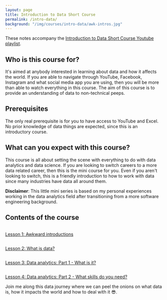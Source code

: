 ```yaml
---
layout: page
title: Introduction to Data Short Course
permalink: /intro-data/
background: "/img/courses/intro-data/awk-intros.jpg"
---
```


These notes accompany the [Introduction to Data Short Course Youtube playlist](https://youtube.com/playlist?list=PLWwDogT4QAwUlUi2tTh8ac8qEcf1L1vMj).

## Who is this course for?

It's aimed at anybody interested in learning about data and how it affects the world. If you are able to navigate through YouTube, Facebook, Instagram and what social media app you are using, then you will be more than able to watch everything in this course. The aim of this course is to provide an understanding of data to non-technical peeps.

## Prerequisites

The only real prerequisite is for you to have access to YouTube and Excel. No prior knowledge of data things are expected, since this is an introductory course.

## What can you expect with this course?

This course is all about setting the scene with everything to do with data analytics and data science. If you are looking to switch careers to a more data related career, then this is the mini course for you. Even if you aren't looking to switch, this is a friendly introduction to how to work with data since many industries have data all around them.

**Disclaimer**: This little mini series is based on my personal experiences working in the data analytics field after transitioning from a more software engineering background.

## Contents of the course

<div class="container">
    <div class="card">
        <div class="row">
            <div class="col-md-4">
                <a href="/courses/intro-data/awkward-introductions/">
                    <img class="img-fluid" src="https://i9.ytimg.com/vi/cM2LybuvzYs/mqdefault.jpg?v=607c52ba&sqp=CNicrYYG&rs=AOn4CLBeH7-gOJZqbWgkppbt1bLHiIh4Vw" alt="">
                </a>
            </div>
            <div class="col-md-8">
                <p class="">
                    <a href="/courses/intro-data/awkward-introductions/">
                        Lesson  1: Awkward introductions
                    </a>
                </p>
            </div>
        </div>
    </div>
    <div class="card">
        <div class="row">
            <div class="col-md-4">
                <a href="/courses/intro-data/what-is-data/">
                    <img class="img-fluid" src="https://i9.ytimg.com/vi/yrF3CtrQGf8/mqdefault.jpg?v=607c5935&sqp=CNicrYYG&rs=AOn4CLCbNuBxs8l8O6v6tCMT2R35AI3puw" alt="">
                </a>
            </div>
            <div class="col-md-8">
                <p class="">
                    <a href="/courses/intro-data/what-is-data/">
                        Lesson 2: What is data?
                    </a>
                </p>
            </div>
        </div>
    </div>
    <div class="card">
        <div class="row">
            <div class="col-md-4">
                <a href="/courses/intro-data/data-analytics-part-1/">
                    <img class="img-fluid" src="https://i9.ytimg.com/vi/NMGVZRskPw8/mqdefault.jpg?v=608ef682&sqp=CNicrYYG&rs=AOn4CLAgfad6eIFoIkFjCA5xCPhr7veh7Q" alt="">
                </a>
            </div>
            <div class="col-md-8">
                <p class="">
                    <a href="/courses/intro-data/data-analytics-part-1/">
                        Lesson 3: Data analytics: Part 1 - What is it?
                    </a>
                </p>
            </div>
        </div>
    </div>
    <div class="card">
        <div class="row">
            <div class="col-md-4">
                <a href="/courses/intro-data/data-analytics-part-2/">
                    <img class="img-fluid" src="https://i9.ytimg.com/vi/tnJ_CaiYUiA/mqdefault.jpg?v=609e5d86&sqp=CNicrYYG&rs=AOn4CLDYRFI_sNQ-BZN68x-UOYSjHgcaLA" alt="">
                </a>
            </div>
            <div class="col-md-8">
                <p class="">
                    <a href="/courses/intro-data/data-analytics-part-2/">
                        Lesson 4: Data analytics: Part 2 - What skills do you need?
                    </a>
                </p>
            </div>
        </div>
    </div>
</div>

Join me along this data journey where we can peel the onions on what data is, how it impacts the world and how to deal with it 😎.

